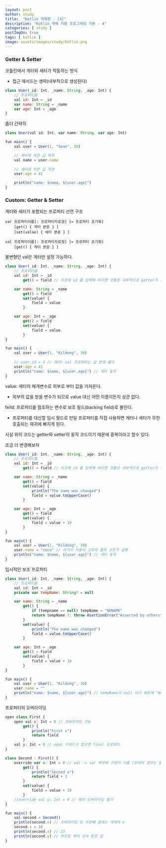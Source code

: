 ```yaml
---
layout: post
author: study
title:  "Kotlin 객체편 - [4]"
description: "Kotlin 객체 지향 프로그래밍 기본 - 4"
categories: [ study ]
postImgOn: true
tags: [ kotlin ]
image: assets/images/study/kotlin.png
---
```

 

### Getter & Setter

코틀린에서 게터와 세터가 작동하는 방식

- 접근 매서드는 생략(내부적으로 생성된다)
```javascript
class User(_id: Int, _name: String, _age: Int) {
    // 프로퍼티들
    val id: Int = _id 
    var name: String = _name
    var age: Int = _age
}
```

좀더 간략히
```javascript
class User(val id: Int, var name: String, var age: Int)
```


```javascript
fun main() {
    val user = User(1, "Sean", 30)

    // 게터에 의한 값 획득
    val name = user.name
    
    // 세터에 의한 값 지정
    user.age = 41

    println("name: $name, ${user.age}")
}
```

### Custom: Getter & Setter

게터와 세터가 포함되는 프로퍼티 선언 구조
```
var 프로퍼티이름[: 프로퍼티자료형] [= 프로퍼티 초기화]
    [get() { 게터 본문 } ]
    [set(value) { 세터 본문 } ]

val 프로퍼티이름[: 프로퍼티자료형] [= 프로퍼티 초기화]
    [get() { 게터 본문 } ]
```

불변형인 val은 게터만 설정 가능하다.

```javascript
class User(_id: Int, _name: String, _age: Int) {
    // 프로퍼티들
    val id: Int = _id 
        get() = field // 이곳에 id 를 입력해 버리면 코틀린 내부적으로 getter가 동작하여 무한 재귀 호출에 빠지게 된다.

    var name: String = _name
        get() = field
        set(value) {
            field = value
        }

    var age: Int = _age
        get() = field
        set(value) {
            field = value
        }
}

fun main() {
    val user = User(1, "Kildong", 30)
    
    // user.id = 2 // 에러! val 프로퍼티는 값 변경 불가
    user.age = 41
    println("name: $name, ${user.age}") // 게터 동작
}
```

value: 세터의 매개변수로 외부로 부터 값을 가져온다.
- 외부의 값을 받을 변수가 되므로 value 대신 어떤 이름이든지 상관 없다.

feild: 프로퍼티를 참조하는 변수로 보조 필드(backing field)로 불린다.
- 프로퍼티를 대신할 임시 필드로 만일 프로퍼티를 직접 사용하면 게터나 세터가 무한 호출되는 재귀에 빠지게 된다.

사실 위의 코드는 getter와 setter의 동작 코드이기 때문에 중복이라고 할수 있다.

조금 더 변경해보자


```javascript
class User(_id: Int, _name: String, _age: Int) {
    // 프로퍼티들
    val id: Int = _id 
        get() = field // 이곳에 id 를 입력해 버리면 코틀린 내부적으로 getter가 동작하여 무한 재귀 호출에 빠지게 된다.

    var name: String = _name
        get() = field
        set(value) {
            println("The name was changed")
            field = value.toUpperCase()
        }

    var age: Int = _age
        get() = field
        set(value) {
            field = value + 10
        }
}

fun main() {
    val user = User(1, "Kildong", 30)
    user.name = "coco" // 여기서 사용자 고유의 출력 코드가 실행
    println("name: $name, ${user.age}") // 게터 동작
}
```

임시적인 보조 프로퍼티
```javascript
class User(_id: Int, _name: String, _age: Int) {
    // 프로퍼티들
    val id: Int = _id 
    private var tempName: String? = null

    var name: String = _name
        get() {
            if (tempname == null) tempName = "NONAME"
            return tempName ?: throw AsertionError("Asserted by others")
        }
        set(value) {
            println("The name was changed")
            field = value.toUpperCase()
        }

    var age: Int = _age
        get() = field
        set(value) {
            field = value + 10
        }
}

fun main() {
    val user = User(1, "Kildong", 30)
    user.name = ""
    println("name: $name, ${user.age}") // tempName이 null 이기 떄문에 "NONAME"만을 출력하게 된다
}
```

프로퍼티의 오버라이딩
```javascript
open class First {
    open val x: Int = 0 // 오버라이딩 가능
        get() {
            println("First x")
            return field
        }
    val y: Int = 0 // open 키워드가 없으면 final 프로퍼티
}

class Second : First() {
    override var x: Int = 0 // val -> var 부모와 구현이 다름 (반대의 경우는 불가능)
        get() {
            println("Second x")
            return field + 3
        }
        set(value) {
            field = value + 10
        }
    //override val y: Int = 0 // 에러 오버라이딩 불가
}

fun main() {
    val second = Second()
    println(second.x) // 오버라이딩 된 두번쨰 클래스 객채의 x
    second.x = 10
    println(second.x) // 23
    println(second.y) // 부모로 부터 상속 받은 값
}